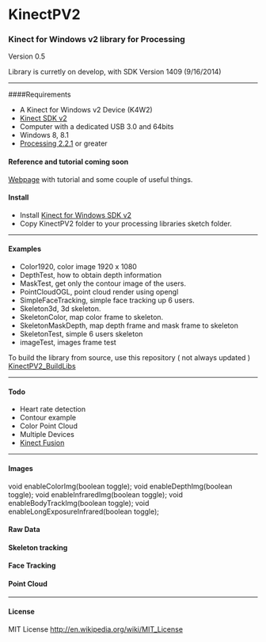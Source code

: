 KinectPV2
==========

### Kinect for Windows v2 library for Processing

Version 0.5

Library is curretly on develop, with SDK Version 1409 (9/16/2014)

---

####Requirements

- A Kinect for Windows v2 Device (K4W2)
- [Kinect SDK v2](http://www.microsoft.com/en-us/download/details.aspx?id=43661)
- Computer with a dedicated USB 3.0 and 64bits
- Windows 8, 8.1
- [Processing 2.2.1](http://processing.org/) or greater


#### Reference and tutorial coming soon

[Webpage](http://codigogenerativo.com/kinect-2-0-library-for-processing/) with tutorial and some couple of useful things. 
#### Install 

- Install [Kinect for Windows SDK v2](http://www.microsoft.com/en-us/download/details.aspx?id=43661)
- Copy KinectPV2 folder to your processing libraries sketch folder. 


---

#### Examples

- Color1920, color image 1920 x 1080
- DepthTest, how to obtain depth information
- MaskTest, get only the contour image of the users.
- PointCloudOGL, point cloud render using opengl
- SimpleFaceTracking, simple face tracking up 6 users.
- Skeleton3d, 3d skeleton.
- SkeletonColor, map color frame to skeleton.
- SkeletonMaskDepth, map depth frame and mask frame to skeleton
- SkeletonTest, simple 6 users skeleton
- imageTest, images frame test


To build the library from source, use this repository ( not always updated ) [KinectPV2_BuildLibs](https://github.com/ThomasLengeling/KinectPV2_BuildLibs)

---

#### Todo

- Heart rate detection
- Contour example
- Color Point Cloud
- Multiple Devices
- [Kinect Fusion](http://msdn.microsoft.com/en-us/library/dn188670.aspx)

---

#### Images

 void enableColorImg(boolean toggle);
 void enableDepthImg(boolean toggle);
 void enableInfraredImg(boolean toggle);
 void enableBodyTrackImg(boolean toggle);
 void enableLongExposureInfrared(boolean toggle);

#### Raw Data

#### Skeleton tracking

#### Face Tracking

#### Point Cloud
---

#### License

MIT License http://en.wikipedia.org/wiki/MIT_License


